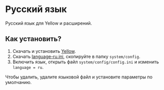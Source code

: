 Русский язык
============
Русский язык для Yellow и расширений.

Как установить?
---------------
1. Скачать и установить [Yellow](https://github.com/markseu/yellowcms/).  
2. Скачать [language-ru.ini](language-ru.ini?raw=true), скопируйте в папку `system/config`.  
3. Включить язык, открыть файл `system/config/config.ini` и изменить `language = ru`.

Чтобы удалить, удалите языковой файл и установите параметры по умолчанию.